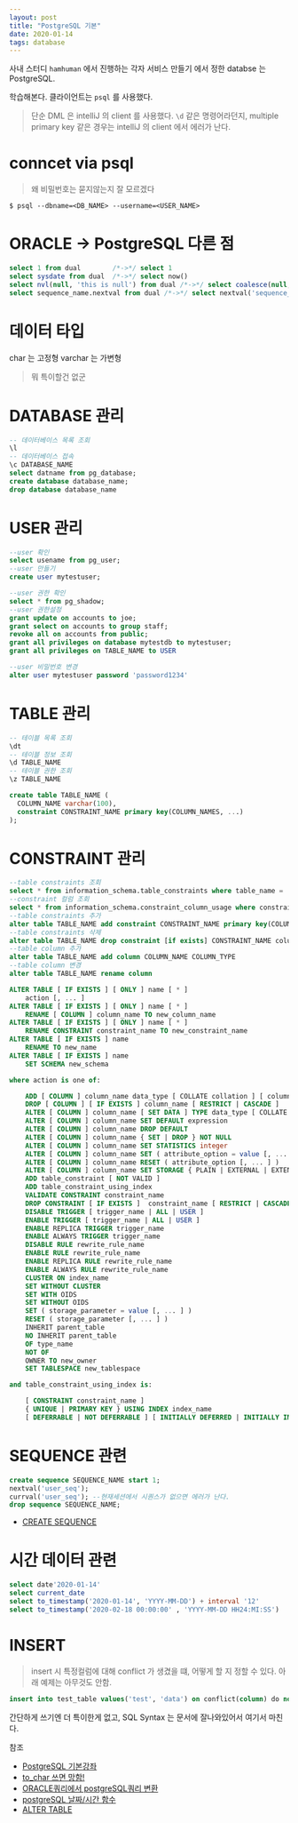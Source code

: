 ```yaml
---
layout: post
title: "PostgreSQL 기본"
date: 2020-01-14
tags: database
---
```


사내 스터디 `hamhuman` 에서 진행하는 각자 서비스 만들기 에서 정한 databse 는 PostgreSQL.

학습해본다. 클라이언트는 `psql` 를 사용했다.
> 단순 DML 은 intelliJ 의 client 를 사용했다. `\d` 같은 명령어라던지, multiple primary key 같은 경우는 intelliJ 의 client 에서 에러가 난다.

# conncet via psql

> 왜 비밀번호는 묻지않는지 잘 모르겠다

``` shell
$ psql --dbname=<DB_NAME> --username=<USER_NAME>
```

# ORACLE -> PostgreSQL 다른 점

``` sql
select 1 from dual        /*->*/ select 1
select sysdate from dual  /*->*/ select now()
select nvl(null, 'this is null') from dual /*->*/ select coalesce(null, 'this is null')
select sequence_name.nextval from dual /*->*/ select nextval('sequence_name')
```

# 데이터 타입

char 는 고정형
varchar 는 가변형
> 뭐 특이할건 없군

# DATABASE 관리

``` sql
-- 데이터베이스 목록 조회
\l
-- 데이터베이스 접속
\c DATABASE_NAME
select datname from pg_database;
create database database_name;
drop database database_name
```

# USER 관리

``` sql
--user 확인
select usename from pg_user;
--user 만들기
create user mytestuser;

--user 권한 확인
select * from pg_shadow;
--user 권한설정
grant update on accounts to joe;
grant select on accounts to group staff;
revoke all on accounts from public;
grant all privileges on database mytestdb to mytestuser;
grant all privileges on TABLE_NAME to USER

--user 비밀번호 변경
alter user mytestuser password 'password1234'

```
# TABLE 관리
``` sql
-- 테이블 목록 조회
\dt
-- 테이블 정보 조회
\d TABLE_NAME
-- 테이블 권한 조회
\z TABLE_NAME

create table TABLE_NAME (
  COLUMN_NAME varchar(100),
  constraint CONSTRAINT_NAME primary key(COLUMN_NAMES, ...)
);
```

# CONSTRAINT 관리
``` sql
--table constraints 조회
select * from information_schema.table_constraints where table_name = 'TABLE_NAME'
--constraint 컬럼 조회
select * from information_schema.constraint_column_usage where constraint_name = 'CONSTRAINT_NAME';
--table constraints 추가
alter table TABLE_NAME add constraint CONSTRAINT_NAME primary key(COLUMN_NAMES, ...);
--table constraints 삭제
alter table TABLE_NAME drop constraint [if exists] CONSTRAINT_NAME column_name [restrict | cascade]
--table column 추가
alter table TABLE_NAME add column COLUMN_NAME COLUMN_TYPE
--table column 변경
alter table TABLE_NAME rename column

ALTER TABLE [ IF EXISTS ] [ ONLY ] name [ * ]
    action [, ... ]
ALTER TABLE [ IF EXISTS ] [ ONLY ] name [ * ]
    RENAME [ COLUMN ] column_name TO new_column_name
ALTER TABLE [ IF EXISTS ] [ ONLY ] name [ * ]
    RENAME CONSTRAINT constraint_name TO new_constraint_name
ALTER TABLE [ IF EXISTS ] name
    RENAME TO new_name
ALTER TABLE [ IF EXISTS ] name
    SET SCHEMA new_schema

where action is one of:

    ADD [ COLUMN ] column_name data_type [ COLLATE collation ] [ column_constraint [ ... ] ]
    DROP [ COLUMN ] [ IF EXISTS ] column_name [ RESTRICT | CASCADE ]
    ALTER [ COLUMN ] column_name [ SET DATA ] TYPE data_type [ COLLATE collation ] [ USING expression ]
    ALTER [ COLUMN ] column_name SET DEFAULT expression
    ALTER [ COLUMN ] column_name DROP DEFAULT
    ALTER [ COLUMN ] column_name { SET | DROP } NOT NULL
    ALTER [ COLUMN ] column_name SET STATISTICS integer
    ALTER [ COLUMN ] column_name SET ( attribute_option = value [, ... ] )
    ALTER [ COLUMN ] column_name RESET ( attribute_option [, ... ] )
    ALTER [ COLUMN ] column_name SET STORAGE { PLAIN | EXTERNAL | EXTENDED | MAIN }
    ADD table_constraint [ NOT VALID ]
    ADD table_constraint_using_index
    VALIDATE CONSTRAINT constraint_name
    DROP CONSTRAINT [ IF EXISTS ]  constraint_name [ RESTRICT | CASCADE ]
    DISABLE TRIGGER [ trigger_name | ALL | USER ]
    ENABLE TRIGGER [ trigger_name | ALL | USER ]
    ENABLE REPLICA TRIGGER trigger_name
    ENABLE ALWAYS TRIGGER trigger_name
    DISABLE RULE rewrite_rule_name
    ENABLE RULE rewrite_rule_name
    ENABLE REPLICA RULE rewrite_rule_name
    ENABLE ALWAYS RULE rewrite_rule_name
    CLUSTER ON index_name
    SET WITHOUT CLUSTER
    SET WITH OIDS
    SET WITHOUT OIDS
    SET ( storage_parameter = value [, ... ] )
    RESET ( storage_parameter [, ... ] )
    INHERIT parent_table
    NO INHERIT parent_table
    OF type_name
    NOT OF
    OWNER TO new_owner
    SET TABLESPACE new_tablespace

and table_constraint_using_index is:

    [ CONSTRAINT constraint_name ]
    { UNIQUE | PRIMARY KEY } USING INDEX index_name
    [ DEFERRABLE | NOT DEFERRABLE ] [ INITIALLY DEFERRED | INITIALLY IMMEDIATE ]
```

# SEQUENCE 관련

``` sql
create sequence SEQUENCE_NAME start 1;
nextval('user_seq');
currval('user_seq'); --현재세션에서 시퀀스가 없으면 에러가 난다.
drop sequence SEQUENCE_NAME;
```

- [CREATE SEQUENCE](https://www.postgresql.org/docs/9.5/sql-createsequence.html)

# 시간 데이터 관련

``` sql
select date'2020-01-14'
select current_date
select to_timestamp('2020-01-14', 'YYYY-MM-DD') + interval '12'
select to_timestamp('2020-02-18 00:00:00' , 'YYYY-MM-DD HH24:MI:SS')
```

# INSERT

> insert 시 특정컬럼에 대해 conflict 가 생겼을 떄, 어떻게 할 지 정할 수 있다. 아래 예제는 아무것도 안함.
``` sql
insert into test_table values('test', 'data') on conflict(column) do nothing;
```

간단하게 쓰기엔 더 특이한게 없고, SQL Syntax 는 문서에 잘나와있어서 여기서 마친다.





참조
- [PostgreSQL 기본강좌](http://www.gurubee.net/postgresql/basic)
- [to_char 쓰면 망함!](https://hamait.tistory.com/208)
- [ORACLE쿼리에서 postgreSQL쿼리 변환 ](https://m.blog.naver.com/PostView.nhn?blogId=wiseyoun07&logNo=221135110180&proxyReferer=https%3A%2F%2Fwww.google.com%2F)
- [postgreSQL 날짜/시간 함수](https://walkingfox.tistory.com/90)
- [ALTER TABLE](https://www.postgresql.org/docs/9.5/sql-altertable.html)
